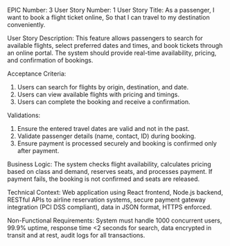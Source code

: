 EPIC Number: 3
User Story Number: 1
User Story Title: As a passenger, I want to book a flight ticket online, So that I can travel to my destination conveniently.

User Story Description: This feature allows passengers to search for available flights, select preferred dates and times, and book tickets through an online portal. The system should provide real-time availability, pricing, and confirmation of bookings.

Acceptance Criteria:
1. Users can search for flights by origin, destination, and date.
2. Users can view available flights with pricing and timings.
3. Users can complete the booking and receive a confirmation.

Validations:
1. Ensure the entered travel dates are valid and not in the past.
2. Validate passenger details (name, contact, ID) during booking.
3. Ensure payment is processed securely and booking is confirmed only after payment.

Business Logic: The system checks flight availability, calculates pricing based on class and demand, reserves seats, and processes payment. If payment fails, the booking is not confirmed and seats are released.

Technical Context: Web application using React frontend, Node.js backend, RESTful APIs to airline reservation systems, secure payment gateway integration (PCI DSS compliant), data in JSON format, HTTPS enforced.

Non-Functional Requirements: System must handle 1000 concurrent users, 99.9% uptime, response time <2 seconds for search, data encrypted in transit and at rest, audit logs for all transactions.